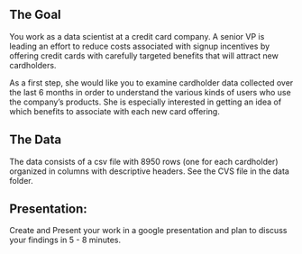 ## The Goal
You work as a data scientist at a credit card company. A senior VP is leading an effort to reduce costs associated with signup incentives by offering credit cards with carefully targeted benefits that will attract new cardholders.

As a first step, she would like you to examine cardholder data collected over the last 6 months in order to understand the various kinds of users who use the company’s products. She is especially interested in getting an idea of which benefits to associate with each new card offering.
## The Data
The data consists of a csv file with 8950 rows (one for each cardholder) organized in columns with descriptive headers. See the CVS file in the data folder.

## Presentation:

Create and Present your work in a google presentation and plan to discuss your findings in 5 - 8 minutes.
